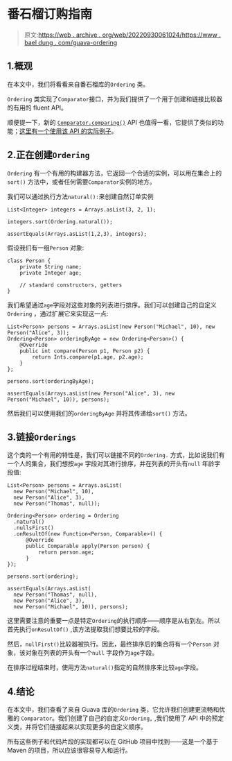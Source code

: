 # 番石榴订购指南

> 原文:[https://web . archive . org/web/20220930061024/https://www . bael dung . com/guava-ordering](https://web.archive.org/web/20220930061024/https://www.baeldung.com/guava-ordering)

## 1.概观

在本文中，我们将看看来自番石榴库的`Ordering` 类。

`Ordering` 类实现了`Comparator`接口，并为我们提供了一个用于创建和链接比较器的有用的 fluent API。

顺便提一下，新的 [`Comparator.comparing()`](https://web.archive.org/web/20220526053753/https://docs.oracle.com/en/java/javase/11/docs/api/java.base/java/util/Comparator.html#comparing(java.util.function.Function)) API 也值得一看，它提供了类似的功能；[这里有一个使用该 API 的实际例子](/web/20220526053753/https://www.baeldung.com/java-8-sort-lambda)。

## 2.正在创建`Ordering`

`Ordering` 有一个有用的构建器方法，它返回一个合适的实例，可以用在集合上的`sort()` 方法中，或者任何需要`Comparator`实例的地方。

我们可以通过执行方法`natural():`来创建自然订单实例

```
List<Integer> integers = Arrays.asList(3, 2, 1);

integers.sort(Ordering.natural());

assertEquals(Arrays.asList(1,2,3), integers);
```

假设我们有一组`Person` 对象:

```
class Person {
    private String name;
    private Integer age;

    // standard constructors, getters
}
```

我们希望通过`age`字段对这些对象的列表进行排序。我们可以创建自己的自定义`Ordering` ，通过扩展它来实现这一点:

```
List<Person> persons = Arrays.asList(new Person("Michael", 10), new Person("Alice", 3));
Ordering<Person> orderingByAge = new Ordering<Person>() {
    @Override
    public int compare(Person p1, Person p2) {
        return Ints.compare(p1.age, p2.age);
    }
};

persons.sort(orderingByAge);

assertEquals(Arrays.asList(new Person("Alice", 3), new Person("Michael", 10)), persons);
```

然后我们可以使用我们的`orderingByAge` 并将其传递给`sort()` 方法。

## 3.链接`Orderings`

这个类的一个有用的特性是，我们可以链接不同的`Ordering.` 方式，比如说我们有一个人的集合，我们想按`age` 字段对其进行排序，并在列表的开头有`null` 年龄字段值:

```
List<Person> persons = Arrays.asList(
  new Person("Michael", 10),
  new Person("Alice", 3), 
  new Person("Thomas", null));

Ordering<Person> ordering = Ordering
  .natural()
  .nullsFirst()
  .onResultOf(new Function<Person, Comparable>() {
      @Override
      public Comparable apply(Person person) {
          return person.age;
      }
});

persons.sort(ordering);

assertEquals(Arrays.asList(
  new Person("Thomas", null), 
  new Person("Alice", 3), 
  new Person("Michael", 10)), persons);
```

这里需要注意的重要一点是特定`Ordering`的执行顺序——顺序是从右到左。所以首先执行`onResultOf()` ,该方法提取我们想要比较的字段。

然后，`nullFirst()`比较器被执行。因此，最终排序后的集合将有一个`Person` 对象，该对象在列表的开头有一个`null` 字段作为`age`字段。

在排序过程结束时，使用方法`natural()`指定的自然排序来比较`age`字段。

## 4.结论

在本文中，我们查看了来自 Guava 库的`Ordering` 类，它允许我们创建更流畅和优雅的 `Comparator`。我们创建了自己的自定义`Ordering,` ,我们使用了 API 中的预定义类，并将它们链接起来以实现更多的自定义顺序。

所有这些例子和代码片段的实现都可以在 GitHub 项目中找到——这是一个基于 Maven 的项目，所以应该很容易导入和运行。